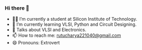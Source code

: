 ### Hi there 👋
<!--**rutucharya/rutucharya** is a ✨ _special_ ✨ repository because its `README.md` (this file) appears on your GitHub profile.-->
- 👩‍🎓 I’m currently a student at Silicon Institute of Technology.
- 🌱 I’m currently learning VLSI, Python and Circuit Designing.
- 💬 Talks about VLSI and Electronics.
- 📫 How to reach me: rutucharya221040@gmail.com
- 😄 Pronouns: Extrovert

